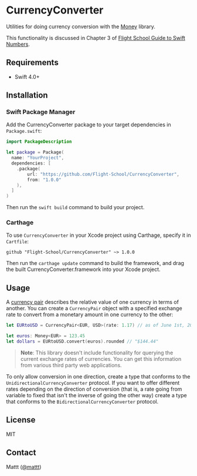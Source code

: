 # CurrencyConverter

Utilities for doing currency conversion with the
[Money](https://github.com/flight-school/money) library.

This functionality is discussed in Chapter 3 of
[Flight School Guide to Swift Numbers](https://gumroad.com/l/swift-numbers).

## Requirements

- Swift 4.0+

## Installation

### Swift Package Manager

Add the CurrencyConverter package to your target dependencies in `Package.swift`:

```swift
import PackageDescription

let package = Package(
  name: "YourProject",
  dependencies: [
    .package(
        url: "https://github.com/Flight-School/CurrencyConverter",
        from: "1.0.0"
    ),
  ]
)
```

Then run the `swift build` command to build your project.

### Carthage

To use `CurrencyConverter` in your Xcode project using Carthage,
specify it in `Cartfile`:

```
github "Flight-School/CurrencyConverter" ~> 1.0.0
```

Then run the `carthage update` command to build the framework,
and drag the built CurrencyConverter.framework into your Xcode project.

## Usage

A [currency pair](https://en.wikipedia.org/wiki/Currency_pair)
describes the relative value of one currency in terms of another.
You can create a `CurrencyPair` object with a specified exchange rate
to convert from a monetary amount in one currency to the other:

```swift
let EURtoUSD = CurrencyPair<EUR, USD>(rate: 1.17) // as of June 1st, 2018

let euros: Money<EUR> = 123.45
let dollars = EURtoUSD.convert(euros).rounded // "$144.44"
```

> **Note**: This library doesn't include functionality
> for querying the current exchange rates of currencies.
> You can get this information from various third party web applications.

To only allow conversion in one direction,
create a type that conforms to the `UnidirectionalCurrencyConverter` protocol.
If you want to offer different rates depending on the direction of conversion
(that is, a rate going from variable to fixed
that isn't the inverse of going the other way)
create a type that conforms to the `BidirectionalCurrencyConverter` protocol.

## License

MIT

## Contact

Mattt ([@mattt](https://twitter.com/mattt))
